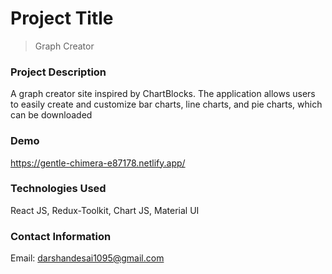 # Project Title

> Graph Creator

### Project Description
A graph creator site inspired by ChartBlocks. The application allows users to easily create and customize bar charts, line charts, and pie charts, which can be downloaded

### Demo
https://gentle-chimera-e87178.netlify.app/

### Technologies Used
React JS, Redux-Toolkit, Chart JS, Material UI

### Contact Information
Email: darshandesai1095@gmail.com
